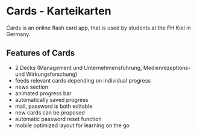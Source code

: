 # Cards - Karteikarten

Cards is an online flash card app, that is used by students at the FH Kiel in Germany.


## Features of Cards

- 2 Decks (Management und Unternehmensführung, Medienrezeptions- und Wirkungsforschung)
- feeds relevant cards depending on individual progress
- news section
- animated progress bar
- automatically saved progress
- mail, password is both editable
- new cards can be proposed
- automatic password reset function
- mobile optimized layout for learning on the go
